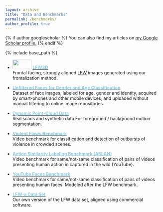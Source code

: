 ```yaml
---
layout: archive
title: "Data and Benchmarks"
permalink: /benchmarks/
author_profile: true
---
```


{% if author.googlescholar %}
  You can also find my articles on <u><a href="{{author.googlescholar}}">my Google Scholar profile</a>.</u>
{% endif %}

{% include base_path %}

* <img src='https://osnathassner.github.io/talhassner/images/New - Icon.jpg' width='60' height='30'> [<font color='SkyBlue'>**LFW3D**</font>](../publication/2015_CVPR_1)<br/>
Frontal facing, strongly aligned [LFW](http://vis-www.cs.umass.edu/lfw/) images generated using our frontalization method.

* **[<font color='SkyBlue'>Unfiltered Faces for Gender and Age Classification</font>](https://www.openu.ac.il/home/hassner/Adience/data.html)**<br/>
Dataset of face images, labeled for age, gender and identity, acquired by smart-phones and other mobile devices, and uploaded without manual filtering to online image repositories.

* **[<font color='SkyBlue'>Dynamic Point-Cloud Data</font>](../publication/2013_PG)**<br/>
Real scans and synthetic data For foreground / background motion segmentation.

* **[<font color='SkyBlue'>Violent Flows Benchmark</font>](https://www.openu.ac.il/home/hassner/data/violentflows/index.html)**<br/>
Video benchmark for classification and detection of outbursts of violence in crowded scenes.

* **[<font color='SkyBlue'>Action Similarity Labeling Benchmark (ASLAN)</font>](https://www.openu.ac.il/home/hassner/data/ASLAN/ASLAN.html)**<br/>
Video benchmark for same/not-same classification of pairs of videos presenting human action in captured in the wild (YouTube).

* **[<font color='SkyBlue'>YouTube Faces Benchmark</font>](http://www.cs.tau.ac.il/~wolf/ytfaces/)**<br/>
Video benchmark for same/not-same classification of pairs of videos presenting human faces. Modeled after the LFW benchmark.

* **[<font color='SkyBlue'>LFW-a Data Set</font>](https://www.openu.ac.il/home/hassner/data/lfwa/)**<br/>
Our own version of the LFW data set, aligned using commercial software.
